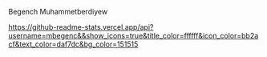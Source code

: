 Begench Muhammetberdiyew

https://github-readme-stats.vercel.app/api?username=mbegenc&&show_icons=true&title_color=ffffff&icon_color=bb2acf&text_color=daf7dc&bg_color=151515
